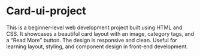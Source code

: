 # Card-ui-project
This is a beginner-level web development project built using HTML and CSS. It showcases a beautiful card layout with an image, category tags, and a “Read More” button. The design is responsive and clean. Useful for learning layout, styling, and component design in front-end development.
